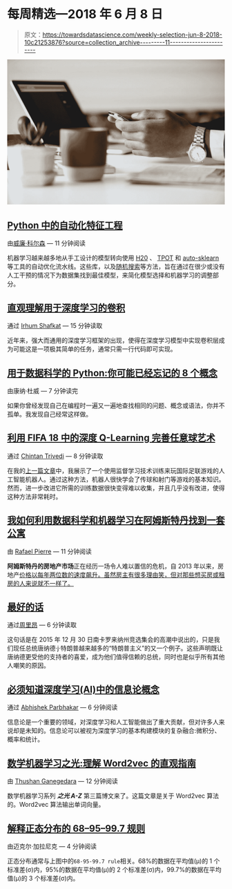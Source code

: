 # 每周精选—2018 年 6 月 8 日

> 原文：<https://towardsdatascience.com/weekly-selection-jun-8-2018-10c21253876?source=collection_archive---------11----------------------->

![](img/3fafcfcf26bd0fa29ea4bebaa9ddb609.png)

## [Python 中的自动化特征工程](/automated-feature-engineering-in-python-99baf11cc219)

由[威廉·科尔森](https://medium.com/u/e2f299e30cb9?source=post_page-----10c21253876--------------------------------) — 11 分钟阅读

机器学习越来越多地从手工设计的模型转向使用 [H20](http://docs.h2o.ai/h2o/latest-stable/h2o-docs/automl.html) 、 [TPOT](https://epistasislab.github.io/tpot/) 和 [auto-sklearn](https://automl.github.io/auto-sklearn/stable/) 等工具的自动优化流水线。这些库，以及[随机搜索](http://www.jmlr.org/papers/volume13/bergstra12a/bergstra12a.pdf)等方法，旨在通过在很少或没有人工干预的情况下为数据集找到最佳模型，来简化模型选择和机器学习的调整部分。

## [直观理解用于深度学习的卷积](/intuitively-understanding-convolutions-for-deep-learning-1f6f42faee1)

通过 [Irhum Shafkat](https://medium.com/u/cb2327c63f48?source=post_page-----10c21253876--------------------------------) — 15 分钟读取

近年来，强大而通用的深度学习框架的出现，使得在深度学习模型中实现卷积层成为可能这是一项极其简单的任务，通常只需一行代码即可实现。

## [用于数据科学的 Python:你可能已经忘记的 8 个概念](/python-for-data-science-8-concepts-you-may-have-forgotten-i-did-825966908393)

由康纳·杜威 — 7 分钟读完

如果你曾经发现自己在编程时一遍又一遍地查找相同的问题、概念或语法，你并不孤单。我发现自己经常这样做。

## [利用 FIFA 18 中的深度 Q-Learning 完善任意球艺术](/using-deep-q-learning-in-fifa-18-to-perfect-the-art-of-free-kicks-f2e4e979ee66)

通过 [Chintan Trivedi](https://medium.com/u/cba121ffc3f5?source=post_page-----10c21253876--------------------------------) — 8 分钟读取

在我的[上一篇文章](/building-a-deep-neural-network-to-play-fifa-18-dce54d45e675)中，我展示了一个使用监督学习技术训练来玩国际足联游戏的人工智能机器人。通过这种方法，机器人很快学会了传球和射门等游戏的基本知识。然而，进一步改进它所需的训练数据很快变得难以收集，并且几乎没有改进，使得这种方法非常耗时。

## [我如何利用数据科学和机器学习在阿姆斯特丹找到一套公寓](/going-dutch-how-i-used-data-science-and-machine-learning-to-find-an-apartment-in-amsterdam-part-def30d6799e4)

由 [Rafael Pierre](https://medium.com/u/83470b348bae?source=post_page-----10c21253876--------------------------------) — 11 分钟阅读

**阿姆斯特丹的房地产市场**正在经历一场令人难以置信的危机，自 2013 年以来，房地产[价格以每年两位数的速度飙升。虽然房主有很多理由笑，但对那些想买房或租房的人来说就不一样了。](https://www.nytimes.com/2017/07/05/realestate/real-estate-in-amsterdam.html)

## [最好的话](/the-best-words-cf6fc2333c31)

通过[周里昂](https://medium.com/u/dd71c9199ba9?source=post_page-----10c21253876--------------------------------) — 6 分钟读取

这句话是在 2015 年 12 月 30 日南卡罗来纳州竞选集会的高潮中说出的，只是我们现任总统唐纳德·j·特朗普越来越多的“特朗普主义”的又一个例子。这些声明既让唐纳德更受他的支持者的喜爱，成为他们值得信赖的总统，同时也是似乎所有其他人嘲笑的原因。

## [必须知道深度学习(AI)中的信息论概念](/must-know-information-theory-concepts-in-deep-learning-ai-e54a5da9769d)

通过 [Abhishek Parbhakar](https://medium.com/u/3faa5cdb7ab4?source=post_page-----10c21253876--------------------------------) — 6 分钟阅读

信息论是一个重要的领域，对深度学习和人工智能做出了重大贡献，但对许多人来说却是未知的。信息论可以被视为深度学习的基本构建模块的复杂融合:微积分、概率和统计。

## [数学机器学习之光:理解 Word2vec 的直观指南](/light-on-math-machine-learning-intuitive-guide-to-understanding-word2vec-e0128a460f0f)

由 [Thushan Ganegedara](https://medium.com/u/6f0b045d5681?source=post_page-----10c21253876--------------------------------) — 12 分钟阅读

数学机器学习系列 ***之光 A-Z*** 第三篇博文来了。这篇文章是关于 Word2vec 算法的。Word2vec 算法输出单词向量。

## [解释正态分布的 68–95–99.7 规则](/understanding-the-68-95-99-7-rule-for-a-normal-distribution-b7b7cbf760c2)

由迈克尔·加拉尼克 — 4 分钟阅读

正态分布通常与上图中的`68-95-99.7 rule`相关。68%的数据在平均值(μ)的 1 个标准差(σ)内，95%的数据在平均值(μ)的 2 个标准差(σ)内，99.7%的数据在平均值(μ)的 3 个标准差(σ)内。